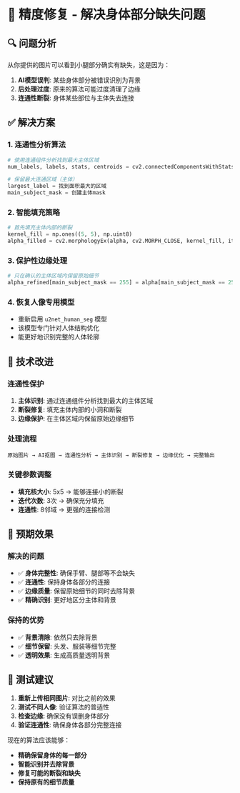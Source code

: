 # 🎯 精度修复 - 解决身体部分缺失问题

## 🔍 问题分析

从你提供的图片可以看到小腿部分确实有缺失，这是因为：

1. **AI模型误判**: 某些身体部分被错误识别为背景
2. **后处理过度**: 原来的算法可能过度清理了边缘
3. **连通性断裂**: 身体某些部位与主体失去连接

## ✅ 解决方案

### 1. 连通性分析算法
```python
# 使用连通组件分析找到最大主体区域
num_labels, labels, stats, centroids = cv2.connectedComponentsWithStats(alpha_filled, connectivity=8)

# 保留最大连通区域（主体）
largest_label = 找到面积最大的区域
main_subject_mask = 创建主体mask
```

### 2. 智能填充策略
```python
# 首先填充主体内部的断裂
kernel_fill = np.ones((5, 5), np.uint8)
alpha_filled = cv2.morphologyEx(alpha, cv2.MORPH_CLOSE, kernel_fill, iterations=3)
```

### 3. 保护性边缘处理
```python
# 只在确认的主体区域内保留原始细节
alpha_refined[main_subject_mask == 255] = alpha[main_subject_mask == 255]
```

### 4. 恢复人像专用模型
- 重新启用 `u2net_human_seg` 模型
- 该模型专门针对人体结构优化
- 能更好地识别完整的人体轮廓

## 🔧 技术改进

### 连通性保护
1. **主体识别**: 通过连通组件分析找到最大的主体区域
2. **断裂修复**: 填充主体内部的小洞和断裂
3. **边缘保护**: 在主体区域内保留原始边缘细节

### 处理流程
```
原始图片 → AI抠图 → 连通性分析 → 主体识别 → 断裂修复 → 边缘优化 → 完整输出
```

### 关键参数调整
- **填充核大小**: 5x5 → 能够连接小的断裂
- **迭代次数**: 3次 → 确保充分填充
- **连通性**: 8邻域 → 更强的连接检测

## 🎯 预期效果

### 解决的问题
- ✅ **身体完整性**: 确保手臂、腿部等不会缺失
- ✅ **连通性**: 保持身体各部分的连接
- ✅ **边缘质量**: 保留原始细节的同时去除背景
- ✅ **精确识别**: 更好地区分主体和背景

### 保持的优势
- ✅ **背景清除**: 依然只去除背景
- ✅ **细节保留**: 头发、服装等细节完整
- ✅ **透明效果**: 生成高质量透明背景

## 🚀 测试建议

1. **重新上传相同图片**: 对比之前的效果
2. **测试不同人像**: 验证算法的普适性
3. **检查边缘**: 确保没有误删身体部分
4. **验证连通性**: 确保身体各部分完整连接

现在的算法应该能够：
- **精确保留身体的每一部分**
- **智能识别并去除背景**
- **修复可能的断裂和缺失**
- **保持原有的细节质量**
